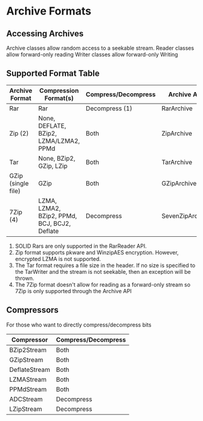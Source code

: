 # Archive Formats

## Accessing Archives
Archive classes allow random access to a seekable stream.
Reader classes allow forward-only reading
Writer classes allow forward-only Writing

## Supported Format Table
| Archive Format | Compression Format(s) | Compress/Decompress | Archive API | Reader API | Writer API |
| --- | --- | --- | --- | --- | --- |
| Rar | Rar | Decompress (1) | RarArchive | RarReader | N/A |
| Zip (2) | None, DEFLATE, BZip2, LZMA/LZMA2, PPMd | Both | ZipArchive | ZipReader | ZipWriter |
| Tar | None, BZip2, GZip, LZip | Both | TarArchive | TarReader | TarWriter (3)  |
| GZip (single file) | GZip | Both | GZipArchive | GZipReader | GZipWriter |
| 7Zip (4) | LZMA, LZMA2, BZip2, PPMd, BCJ, BCJ2, Deflate | Decompress | SevenZipArchive | N/A | N/A |

 1. SOLID Rars are only supported in the RarReader API.
 2. Zip format supports pkware and WinzipAES encryption.  However, encrypted LZMA is not supported.
 3. The Tar format requires a file size in the header.  If no size is specified to the TarWriter and the stream is not seekable, then an exception will be thrown.
 4. The 7Zip format doesn't allow for reading as a forward-only stream so 7Zip is only supported through the Archive API

## Compressors
For those who want to directly compress/decompress bits

| Compressor | Compress/Decompress |
| --- | --- |
| BZip2Stream | Both |
| GZipStream | Both |
| DeflateStream | Both |
| LZMAStream | Both |
| PPMdStream | Both |
| ADCStream | Decompress |
| LZipStream | Decompress |
